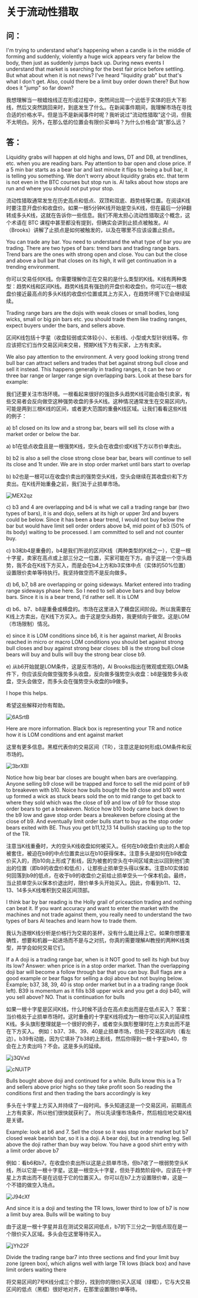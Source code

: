 # 关于流动性猎取

## 问：

I'm trying to understand what's happening when a candle is in the middle of forming and suddenly, violently a huge wick appears very far below the body, then just as suddenly jumps back up.  During news events I understand that market is searching for the best fair price before settling.  But what about when it is not news?  I've heard "liquidity grab" but that's what I don't get.  Also, could there be a limit buy order down there?  But how does it "jump" so far down?

我想理解当一根蜡烛线正在形成过程中，突然间出现一个远低于实体的巨大下影线，然后又突然跳回来时，到底发生了什么。在新闻事件期间，我理解市场在寻找合适的价格水平。但是当不是新闻事件时呢？我听说过"流动性猎取"这个词，但我不太明白。另外，在那么低的位置会有限价买单吗？为什么价格会"跳"那么远？

## 答：

Liquidity grabs will happen at old highs and lows, DT and DB, at trendlines, etc. when you are reading bars. Pay attention to bar open and close price. If a 5 min bar starts as a bear bar and last minute it flips to being a bull bar, it is telling you something. We don't worry about liquidity grabs etc. that term is not even in the BTC courses but stop run is. Al talks about how stops are run and where you should not put your stop. 

流动性猎取通常发生在历史高点和低点、双顶和双底、趋势线等位置。在阅读K线时要注意开盘价和收盘价。如果一根5分钟K线开始是空头K线，但在最后一分钟翻转成多头K线，这就在告诉你一些信息。我们不用太担心流动性猎取这个概念，这个术语在 BTC 课程中甚至都没有提到，但确实会讲到止损点被触发。Al（Brooks）讲解了止损点是如何被触发的，以及在哪里不应该设置止损点。

You can trade any bar. You need to understand the what type of bar you are trading. There are two types of bars: trend bars and trading range bars. Trend bars are the ones with strong open and close. You can but the close and above a bull bar that closes on its high, it will get continuation in a trending environment. 

你可以交易任何K线。你需要理解你正在交易的是什么类型的K线。K线有两种类型：趋势K线和区间K线。趋势K线具有强劲的开盘价和收盘价。你可以在一根收盘价接近最高点的多头K线的收盘价位置或其上方买入，在趋势环境下它会继续延续。

Trading range bars are the dojis with weak closes or small bodies, long wicks, small or big pin bars etc. you should trade them like trading ranges, expect buyers under the bars, and sellers above. 

区间K线包括十字星（收盘较弱或实体较小）、长影线、小型或大型针状线等。你应该把它们当作交易区间来交易，预期K线下方有买家，上方有卖家。

We also pay attention to the environment. A very good looking strong trend bull bar can attract sellers and trades that bet against strong bull close and sell it instead. This happens generally in trading ranges, it can be two or three bar range or larger range sign overlapping bars. Look at these bars for example: 

我们还要关注市场环境。一根看起来很好的强劲多头趋势K线可能会吸引卖家，有些交易者会反向做空这种强势收盘的多头K线。这种情况通常发生在交易区间内，可能是两到三根K线的区间，或者更大范围的重叠K线区域。让我们看看这些K线的例子：

a) b1 closed on its low and a strong bar, bears will sell its close with a market order or below the bar. 

a) b1在低点收盘且是一根强势K线，空头会在收盘价或K线下方以市价单卖出。

b) b2 is also a sell the close strong close bear bar, bears will continue to sell its close and 1t under. We are in stop order market until bars start to overlap

b) b2也是一根可以在收盘价卖出的强势空头K线，空头会继续在其收盘价和下方卖出。在K线开始重叠之前，我们处于止损单市场。

![MEX2qz](https://img.forecho.com/MEX2qz.png)

c) b3 and 4 are overlapping and b4 is what we call a trading range bar (two types of bars), it is and dojo, sellers at its high or upper 3rd and buyers could be below. Since it has been a bear trend, I would not buy below the bar but would have limit sell order orders above b4, mid point of b3 (50% of its body) waiting to be processed. I am committed to sell and not counter buy. 

c) b3和b4是重叠的，b4是我们所说的区间K线（两种类型的K线之一），它是一根十字星，卖家在高点或上部三分之一位置，买家可能在下方。由于这是一个空头趋势，我不会在K线下方买入，而是会在b4上方和b3实体中点（实体的50%位置）设置限价卖单等待执行。我坚持做空而不是反向做多。

d) b6, b7, b8 are overlapping or going sideways. Market entered into trading range sideways phase here. So I need to sell above bars and buy below bars. Since it is is a bear trend, I'd rather sell. It is LOM 

d) b6、b7、b8是重叠或横盘的。市场在这里进入了横盘区间阶段。所以我需要在K线上方卖出，在K线下方买入。由于这是空头趋势，我更倾向于做空。这是LOM（市场限制）情况。

e) since it is LOM conditions since b6, it is her against market, Al Brooks reached in micro or macro LOM conditions you should bet against strong bull closes and buy against strong bear closes: b8 is the strong bull close bears will buy and bulls will buy the strong bear close b9.

e) 从b6开始就是LOM条件，这是反市场的，Al Brooks指出在微观或宏观LOM条件下，你应该反向做空强势多头收盘，反向做多强势空头收盘：b8是强势多头收盘，空头会做空，而多头会在强势空头收盘的b9做多。

I hope this helps. 

希望这些解释对你有帮助。

![6ASrtB](https://img.forecho.com/6ASrtB.png)

Here are more information. Black box is representing your TR and notice how it is LOM conditions and ent against market 

这里有更多信息。黑框代表你的交易区间（TR），注意这是如何形成LOM条件和反市场的。

![3brXBl](https://img.forecho.com/3brXBl.png)

Notice how big bear bar closes are bought when bars are overlapping. Anyone selling b9 close will be trapped and force to sell the mid point of b9 to breakeven with b10. Noice how bulls bought the b9 close and b10 went up formed a wick as stuck bears sold the on to mid range to get back to where they sold which was the close of b9 and low of b9 for those stop order bears to get a breakeven. Notice how b10 body came back down to the b9 low and gave stop order bears a breakeven before closing at the close of b9. And eventually limit order bulls start to buy as the stop order bears exited with BE. Thus you get b11,12,13 14 bullish stacking up to the top of the TR.

注意当K线重叠时，大的空头K线收盘如何被买入。任何在b9收盘价卖出的人都会被套住，被迫在b9的中点位置卖出以在b10获得保本。注意多头是如何在b9收盘价买入的，而b10向上形成了影线，因为被套的空头在中间区域卖出以回到他们卖出的位置（即b9的收盘价和低点），让那些止损单空头得以保本。注意b10实体如何回落到b9的低点，在收于b9的收盘价之前给止损单空头一个保本机会。最终，当止损单空头以保本价退出时，限价单多头开始买入。因此，你看到b11、12、13、14多头K线堆积到交易区间顶部。

I think bar by bar reading is the Holly grail of priceaction trading and nothing can beat it. If you want accuracy and want to enter the market with the machines and not trade against them, you really need to understand the two types of bars Al teaches and learn how to trade them. 

我认为逐根K线分析是价格行为交易的圣杯，没有什么能比得上它。如果你想要准确性，想要和机器一起进场而不是与之对抗，你真的需要理解Al教授的两种K线类型，并学会如何交易它们。

If a A doji is a trading range bar, when is it NOT good to sell its high but buy its low? 
Answer: when price is in a stop order market. Than the overlapping doji bar will become a follow through bar that you can buy. Bull flags are a good example or bear flags for selling a doji above but not buying below.
Example; b37, 38, 39, 40 is stop order market but in a a trading range (look left). B39 is momentum as it fills b38 upper wick and you get a doji b40, will you sell above? NO. That is continuation for bulls

如果一根十字星是区间K线，什么时候不适合在高点卖出而是在低点买入？
答案：当价格处于止损单市场时。这时重叠的十字星K线将成为一根你可以买入的延续性K线。多头旗形整理就是一个很好的例子，或者空头旗形整理时在上方卖出而不是在下方买入。
例如：b37、38、39、40是止损单市场，但处于交易区间内（看左边）。b39有动能，因为它填补了b38的上影线，然后你得到一根十字星b40，你会在上方卖出吗？不会。这是多头的延续。

![j3QVxd](https://img.forecho.com/j3QVxd.png)

![cNUiTP](https://img.forecho.com/cNUiTP.png)

Bulls bought above doji and continued for a while. Bulls know this is a Tr and sellers above prior highs so they take profit soon
So reading the conditions first and then trading the bars accordingly is key

多头在十字星上方买入并持续了一段时间。多头知道这是一个交易区间，前期高点上方有卖家，所以他们很快就获利了。
所以先读懂市场条件，然后相应地交易K线是关键。

Example: look at b6 and 7. Sell the close so it was stop order market but b7 closed weak bearish bar, so it is a doji. A bear doji, but in a trending leg. Sell above the doji rather than buy way below. You have a good shirt entry with a limit order above b7

例如：看b6和b7。在收盘价卖出所以这是止损单市场，但b7收了一根弱势空头K线，所以它是一根十字星。这是一根空头十字星，但处于趋势阶段中。应该在十字星上方卖出而不是在远低于它的位置买入。你可以在b7上方设置限价单，这是一个不错的做空入场点。

![J94cXf](https://img.forecho.com/J94cXf.png)

And since it is a doji and testing the TR lows, lower third to low of b7 is now a limit buy area. Bulls will be waiting to buy

由于这是一根十字星并且在测试交易区间低点，b7的下三分之一到低点现在是一个限价买入区域。多头会在这里等待买入。

![jYh22F](https://img.forecho.com/jYh22F.png)

Divide the trading range bar7 into three sections and find your limit buy zone (green box), which aligns well with large TR lows (black box) and have limit orders waiting there

将交易区间的7号K线分成三个部分，找到你的限价买入区域（绿框），它与大交易区间的低点（黑框）很好地对齐，在那里设置限价单等待。